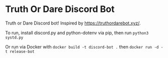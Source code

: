 # Truth Or Dare Discord Bot

Truth or Dare Discord bot! Inspired by https://truthordarebot.xyz/. 

To run, install discord.py and python-dotenv via pip, then run
`python3 systd.py`

Or run via Docker with
`docker build -t discord-bot .`
then
`docker run -d -t release-bot` 
